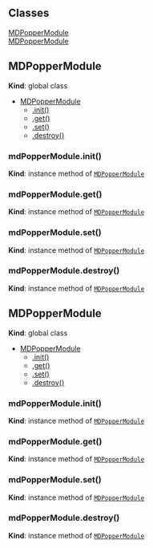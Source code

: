 ## Classes

<dl>
<dt><a href="#MDPopperModule">MDPopperModule</a></dt>
<dd></dd>
<dt><a href="#MDPopperModule">MDPopperModule</a></dt>
<dd></dd>
</dl>

<a name="MDPopperModule"></a>

## MDPopperModule
**Kind**: global class  

* [MDPopperModule](#MDPopperModule)
    * [.init()](#MDPopperModule+init)
    * [.get()](#MDPopperModule+get)
    * [.set()](#MDPopperModule+set)
    * [.destroy()](#MDPopperModule+destroy)

<a name="MDPopperModule+init"></a>

### mdPopperModule.init()
**Kind**: instance method of [<code>MDPopperModule</code>](#MDPopperModule)  
<a name="MDPopperModule+get"></a>

### mdPopperModule.get()
**Kind**: instance method of [<code>MDPopperModule</code>](#MDPopperModule)  
<a name="MDPopperModule+set"></a>

### mdPopperModule.set()
**Kind**: instance method of [<code>MDPopperModule</code>](#MDPopperModule)  
<a name="MDPopperModule+destroy"></a>

### mdPopperModule.destroy()
**Kind**: instance method of [<code>MDPopperModule</code>](#MDPopperModule)  
<a name="MDPopperModule"></a>

## MDPopperModule
**Kind**: global class  

* [MDPopperModule](#MDPopperModule)
    * [.init()](#MDPopperModule+init)
    * [.get()](#MDPopperModule+get)
    * [.set()](#MDPopperModule+set)
    * [.destroy()](#MDPopperModule+destroy)

<a name="MDPopperModule+init"></a>

### mdPopperModule.init()
**Kind**: instance method of [<code>MDPopperModule</code>](#MDPopperModule)  
<a name="MDPopperModule+get"></a>

### mdPopperModule.get()
**Kind**: instance method of [<code>MDPopperModule</code>](#MDPopperModule)  
<a name="MDPopperModule+set"></a>

### mdPopperModule.set()
**Kind**: instance method of [<code>MDPopperModule</code>](#MDPopperModule)  
<a name="MDPopperModule+destroy"></a>

### mdPopperModule.destroy()
**Kind**: instance method of [<code>MDPopperModule</code>](#MDPopperModule)  
